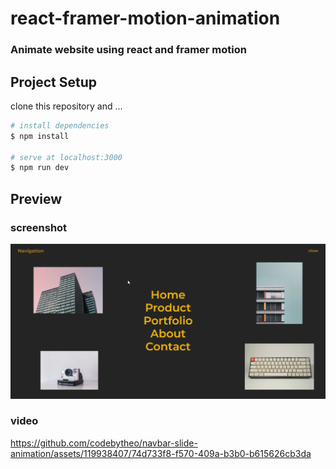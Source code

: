 # react-framer-motion-animation

### Animate website using react and framer motion

## Project Setup

clone this repository and ...

```bash
# install dependencies
$ npm install

# serve at localhost:3000
$ npm run dev

```

## Preview
### screenshot
![img preview](./public/img/pre.png "preview website")

### video
https://github.com/codebytheo/navbar-slide-animation/assets/119938407/74d733f8-f570-409a-b3b0-b615626cb3da


